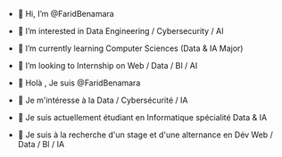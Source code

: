 - 👋 Hi, I’m @FaridBenamara
- 👀 I’m interested in Data Engineering / Cybersecurity / AI
- 🌱 I’m currently learning Computer Sciences (Data & IA Major)
- 💞️ I’m looking to Internship on Web / Data / BI / AI 


- 👋 Holà , Je suis @FaridBenamara 
- 💞️ Je m'intéresse à la Data / Cybersécurité / IA
- 🌱 Je suis actuellement étudiant en Informatique spécialité Data & IA
- 👀 Je suis à la recherche d'un stage et d'une alternance en Dév Web / Data / BI / IA


<!---
FaridBenamara/FaridBenamara is a ✨ special ✨ repository because its `README.md` (this file) appears on your GitHub profile.
You can click the Preview link to take a look at your changes.
--->
